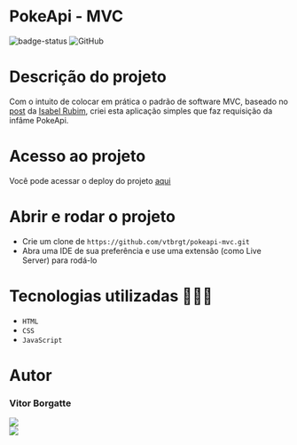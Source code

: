 # PokeApi - MVC

![badge-status](https://img.shields.io/badge/status-FINALIZADO-green?style=for-the-badge)
![GitHub](https://img.shields.io/github/license/vtbrgt/pokeapi-mvc?style=for-the-badge)

# Descrição do projeto
Com o intuito de colocar em prática o padrão de software MVC, baseado no [post](https://www.isarubim.com/posts/construindo-um-simples-projeto-mvc-do-zero-com-javascript) da [Isabel Rubim](https://github.com/IsabelRubim), criei esta aplicação simples que faz requisição da infâme PokeApi.

<!-- # Demonstração da aplicação
 -->

# Acesso ao projeto

Você pode acessar o deploy do projeto [aqui]()

# Abrir e rodar o projeto

- Crie um clone de `https://github.com/vtbrgt/pokeapi-mvc.git`
- Abra uma IDE de sua preferência e use uma extensão (como Live Server) para rodá-lo

# Tecnologias utilizadas 👨🏻‍💻

- `HTML`
- `CSS`
- `JavaScript`

# Autor

### Vitor Borgatte

<a style="display: block;" href="https://www.github.com/vtbrgt" target="_blank">
<img src="https://img.shields.io/badge/GitHub-100000?style=for-the-badge&logo=github&logoColor=white">
</a>
<a href="https://www.linkedin.com/in/vitor-borgatte/" target="_blank">
<img src="https://img.shields.io/badge/LinkedIn-0077B5?style=for-the-badge&logo=linkedin&logoColor=white">
</a>
